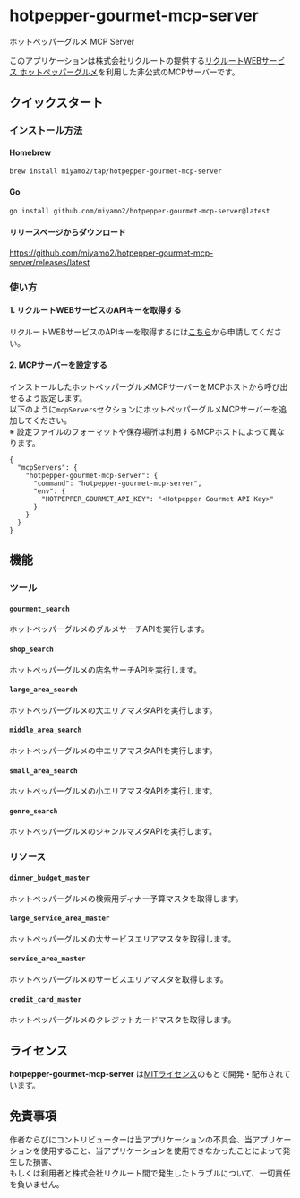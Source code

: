 # hotpepper-gourmet-mcp-server

ホットペッパーグルメ MCP Server  

このアプリケーションは株式会社リクルートの提供する[リクルートWEBサービス ホットペッパーグルメ](https://webservice.recruit.co.jp/doc/hotpepper/reference.html)を利用した非公式のMCPサーバーです。

## クイックスタート

### インストール方法

#### Homebrew

```sh
brew install miyamo2/tap/hotpepper-gourmet-mcp-server
```

#### Go

```sh
go install github.com/miyamo2/hotpepper-gourmet-mcp-server@latest
```

#### リリースページからダウンロード

https://github.com/miyamo2/hotpepper-gourmet-mcp-server/releases/latest

### 使い方

#### 1. リクルートWEBサービスのAPIキーを取得する

リクルートWEBサービスのAPIキーを取得するには[こちら](https://webservice.recruit.co.jp/register)から申請してください。

#### 2. MCPサーバーを設定する

インストールしたホットペッパーグルメMCPサーバーをMCPホストから呼び出せるよう設定します。  
以下のように`mcpServers`セクションにホットペッパーグルメMCPサーバーを追加してください。  
※ 設定ファイルのフォーマットや保存場所は利用するMCPホストによって異なります。

```json5
{
  "mcpServers": {
    "hotpepper-gourmet-mcp-server": {
      "command": "hotpepper-gourmet-mcp-server",
      "env": {
        "HOTPEPPER_GOURMET_API_KEY": "<Hotpepper Gourmet API Key>"
      }
    }
  }
}
```

## 機能

### ツール

#### `gourment_search` 

ホットペッパーグルメのグルメサーチAPIを実行します。

#### `shop_search`

ホットペッパーグルメの店名サーチAPIを実行します。

#### `large_area_search`

ホットペッパーグルメの大エリアマスタAPIを実行します。

#### `middle_area_search`

ホットペッパーグルメの中エリアマスタAPIを実行します。

#### `small_area_search`

ホットペッパーグルメの小エリアマスタAPIを実行します。

#### `genre_search`

ホットペッパーグルメのジャンルマスタAPIを実行します。

### リソース

#### `dinner_budget_master`

ホットペッパーグルメの検索用ディナー予算マスタを取得します。

#### `large_service_area_master`

ホットペッパーグルメの大サービスエリアマスタを取得します。

#### `service_area_master`

ホットペッパーグルメのサービスエリアマスタを取得します。

#### `credit_card_master`

ホットペッパーグルメのクレジットカードマスタを取得します。

## ライセンス

**hotpepper-gourmet-mcp-server** は[MITライセンス](https://github.com/miyamo2/hotpepper-gourmet-mcp-server/blob/main/LICENSE)のもとで開発・配布されています。

## 免責事項

作者ならびにコントリビューターは当アプリケーションの不具合、当アプリケーションを使用すること、当アプリケーションを使用できなかったことによって発生した損害、  
もしくは利用者と株式会社リクルート間で発生したトラブルについて、一切責任を負いません。